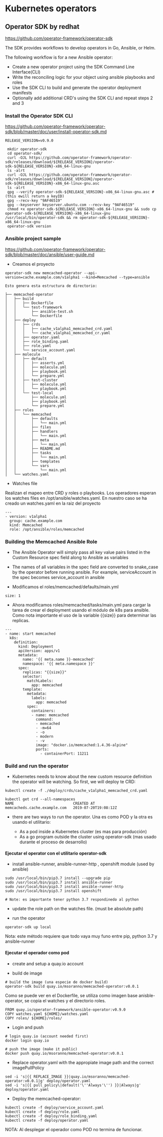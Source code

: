 # Kubernetes operators

## Operator SDK by redhat

https://github.com/operator-framework/operator-sdk

The SDK provides workflows to develop operators in Go, Ansible, or Helm.

The following workflow is for a new Ansible operator:

- Create a new operator project using the SDK Command Line Interface(CLI)
- Write the reconciling logic for your object using ansible playbooks and roles
- Use the SDK CLI to build and generate the operator deployment manifests
- Optionally add additional CRD's using the SDK CLI and repeat steps 2 and 3


### Install the Operator SDK CLI

https://github.com/operator-framework/operator-sdk/blob/master/doc/user/install-operator-sdk.md

```
RELEASE_VERSION=v0.9.0

 mkdir operator-sdk
 cd operator-sdk/
 curl -OJL https://github.com/operator-framework/operator-sdk/releases/download/${RELEASE_VERSION}/operator-sdk-${RELEASE_VERSION}-x86_64-linux-gnu
 ls -alrt
 curl -OJL https://github.com/operator-framework/operator-sdk/releases/download/${RELEASE_VERSION}/operator-sdk-${RELEASE_VERSION}-x86_64-linux-gnu.asc
 ls -alrt
 gpg --verify operator-sdk-${RELEASE_VERSION}-x86_64-linux-gnu.asc # (this ewill return a keyID)
 gpg --recv-key "9AF46519"
 gpg --keyserver keyserver.ubuntu.com --recv-key "9AF46519"
 chmod +x operator-sdk-${RELEASE_VERSION}-x86_64-linux-gnu && sudo cp operator-sdk-${RELEASE_VERSION}-x86_64-linux-gnu /usr/local/bin/operator-sdk && rm operator-sdk-${RELEASE_VERSION}-x86_64-linux-gnu
 operator-sdk version

```

### Ansible project sample

https://github.com/operator-framework/operator-sdk/blob/master/doc/ansible/user-guide.md


- Creamos el proyecto
```
operator-sdk new memcached-operator --api-version=cache.example.com/v1alpha1 --kind=Memcached --type=ansible

Esto genera esta estructura de directorio:

├── memcached-operator
│   ├── build
│   │   ├── Dockerfile
│   │   └── test-framework
│   │       ├── ansible-test.sh
│   │       └── Dockerfile
│   ├── deploy
│   │   ├── crds
│   │   │   ├── cache_v1alpha1_memcached_crd.yaml
│   │   │   └── cache_v1alpha1_memcached_cr.yaml
│   │   ├── operator.yaml
│   │   ├── role_binding.yaml
│   │   ├── role.yaml
│   │   └── service_account.yaml
│   ├── molecule
│   │   ├── default
│   │   │   ├── asserts.yml
│   │   │   ├── molecule.yml
│   │   │   ├── playbook.yml
│   │   │   └── prepare.yml
│   │   ├── test-cluster
│   │   │   ├── molecule.yml
│   │   │   └── playbook.yml
│   │   └── test-local
│   │       ├── molecule.yml
│   │       ├── playbook.yml
│   │       └── prepare.yml
│   ├── roles
│   │   └── memcached
│   │       ├── defaults
│   │       │   └── main.yml
│   │       ├── files
│   │       ├── handlers
│   │       │   └── main.yml
│   │       ├── meta
│   │       │   └── main.yml
│   │       ├── README.md
│   │       ├── tasks
│   │       │   └── main.yml
│   │       ├── templates
│   │       └── vars
│   │           └── main.yml
│   └── watches.yaml

```

- Watches file

Realizan el mapeo entre CRD y roles o playbooks. Los operadores esperan los watches files en /opt/ansible/watches.yaml. En nuestro caso se ha creado un watches.yaml en la raiz del proyecto

```
---
- version: v1alpha1
  group: cache.example.com
  kind: Memcached
  role: /opt/ansible/roles/memcached

```

### Building the Memcached Ansible Role

- The Ansible Operator will simply pass all key value pairs listed in the Custom Resource spec field along to Ansible as variables

- The names of all variables in the spec field are converted to snake_case by the operator before running ansible. For example, serviceAccount in the spec becomes service_account in ansible

- Modificamos el roles/memcached/defaults/main.yml

```
size: 1
```

- Ahora modificamos roles/memcached/tasks/main.yml para cargar la tarea de crear el deployment usando el módulo de k8s para ansible. Como nota importante el uso de la variable {{size}}
para determinar las replicas.

```
---
- name: start memcached
  k8s:
    definition:
      kind: Deployment
      apiVersion: apps/v1
      metadata:
        name: '{{ meta.name }}-memcached'
        namespace: '{{ meta.namespace }}'
      spec:
        replicas: "{{size}}"
        selector:
          matchLabels:
            app: memcached
        template:
          metadata:
            labels:
              app: memcached
          spec:
            containers:
            - name: memcached
              command:
              - memcached
              - -m=64
              - -o
              - modern
              - -v
              image: "docker.io/memcached:1.4.36-alpine"
              ports:
                - containerPort: 11211
```

### Build and run the operator

- Kubernetes needs to know about the new custom resource definition the operator will be watching. So first, we will deploy te CRD:

```
kubectl create -f ./deploy/crds/cache_v1alpha1_memcached_crd.yaml

kubectl get crd --all-namespaces
NAME                           CREATED AT
memcacheds.cache.example.com   2019-07-20T19:08:12Z

```
- there are two ways to run the operator. Una es como POD y la otra es usando el utilitario:

	- As a pod inside a Kubernetes cluster (es mas para producción)
	- As a go program outside the cluster using operator-sdk (mas usado durante el proceso de desarrollo)

#### Ejecutar el operator con el utilitario operator-sdk

- install ansible-runner, ansible-runner-http , openshift module (used by ansible)
```
sudo /usr/local/bin/pip3.7 install --upgrade pip
sudo /usr/local/bin/pip3.7 install ansible-runner
sudo /usr/local/bin/pip3.7 install ansible-runner-http
sudo /usr/local/bin/pip3.7 install openshift

# Note: es importante tener python 3.7 respondinedo al python
```
- update the role path on the watches file. (must be absolute path)

- run the operator
```
operator-sdk up local
```
Nota: este método requiere que todo vaya muy funo entre pip, python 3.7 y ansible-runner

#### Ejecutar el operador como pod

- create and setup a quay.io account

- build de image

```
# build the image (una especie de docker build)
operator-sdk build quay.io/msoranno/memcached-operator:v0.0.1
``` 
Como se puede ver en el Dockerfile, se utiliza como imagen base anisble-operator, se copia el watches y el directorio roles.

```
FROM quay.io/operator-framework/ansible-operator:v0.9.0
COPY watches.yaml ${HOME}/watches.yaml
COPY roles/ ${HOME}/roles/
```

- Login and push
```
# login quay.io (account needed first)
docker login quay.io

# push the image (make it public)
docker push quay.io/msoranno/memcached-operator:v0.0.1

```

- Replace operator.yaml with the appropiate image path and the correct imagePullPolicy

```
sed -i 's|{{ REPLACE_IMAGE }}|quay.io/msoranno/memcached-operator:v0.0.1|g' deploy/operator.yaml
sed -i 's|{{ pull_policy\|default('\''Always'\'') }}|Always|g' deploy/operator.yaml

```

- Deploy the memcached-operator:

```
kubectl create -f deploy/service_account.yaml
kubectl create -f deploy/role.yaml
kubectl create -f deploy/role_binding.yaml
kubectl create -f deploy/operator.yaml
```
NOTA: Al desplegar el operador como POD no termina de funcionar.
